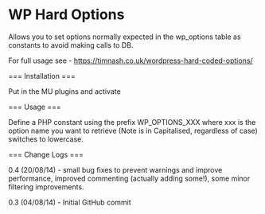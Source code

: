 WP Hard Options
===============

Allows you to set options normally expected in the wp_options table as constants to avoid making calls to DB.

For full usage see - https://timnash.co.uk/wordpress-hard-coded-options/

=== Installation ===

Put in the MU plugins and activate

=== Usage ===

Define a PHP constant using the prefix WP_OPTIONS_XXX where xxx is the option name you want to retrieve (Note is in Capitalised, regardless of case) switches to lowercase.

=== Change Logs ===

0.4 (20/08/14) - small bug fixes to prevent warnings and improve performance, improved commenting (actually adding some!), some minor filtering improvements. 

0.3 (04/08/14) - Initial GitHub commit
